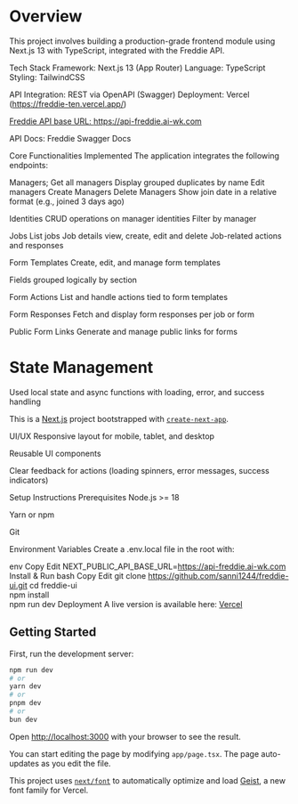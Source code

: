 # Overview
This project involves building a production-grade frontend module using Next.js 13 with TypeScript, integrated with the Freddie API. 

Tech Stack
Framework: Next.js 13 (App Router)
Language: TypeScript
Styling: TailwindCSS

API Integration: REST via OpenAPI (Swagger)
Deployment: Vercel (https://freddie-ten.vercel.app/)
<a href="https://freddie-ten.vercel.app/" alt="production link"/>

Freddie API base URL: https://api-freddie.ai-wk.com

API Docs: Freddie Swagger Docs

Core Functionalities Implemented
The application integrates the following endpoints:

Managers; Get all managers
Display grouped duplicates by name
Edit managers
Create Managers
Delete Managers
Show join date in a relative format (e.g., joined 3 days ago)

Identities
CRUD operations on manager identities
Filter by manager

Jobs
List jobs
Job details view, create, edit and delete
Job-related actions and responses

Form Templates
Create, edit, and manage form templates

Fields grouped logically by section

Form Actions
List and handle actions tied to form templates

Form Responses
Fetch and display form responses per job or form

Public Form Links
Generate and manage public links for forms

# State Management
Used local state and async functions with loading, error, and success handling

This is a [Next.js](https://nextjs.org) project bootstrapped with [`create-next-app`](https://nextjs.org/docs/app/api-reference/cli/create-next-app).

UI/UX
Responsive layout for mobile, tablet, and desktop

Reusable UI components

Clear feedback for actions (loading spinners, error messages, success indicators)

Setup Instructions
Prerequisites
Node.js >= 18

Yarn or npm

Git

Environment Variables
Create a .env.local file in the root with:

env
Copy
Edit
NEXT_PUBLIC_API_BASE_URL=https://api-freddie.ai-wk.com
Install & Run
bash
Copy
Edit
git clone https://github.com/sanni1244/freddie-ui.git
cd freddie-ui  
npm install  
npm run dev
Deployment
A live version is available here: [Vercel](https://freddie-ten.vercel.app/)

## Getting Started

First, run the development server:

```bash
npm run dev
# or
yarn dev
# or
pnpm dev
# or
bun dev
```

Open [http://localhost:3000](http://localhost:3000) with your browser to see the result.

You can start editing the page by modifying `app/page.tsx`. The page auto-updates as you edit the file.

This project uses [`next/font`](https://nextjs.org/docs/app/building-your-application/optimizing/fonts) to automatically optimize and load [Geist](https://vercel.com/font), a new font family for Vercel.
